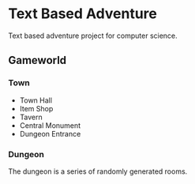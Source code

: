 # Text Based Adventure

Text based adventure project for computer science.

## Gameworld

### Town

- Town Hall
- Item Shop
- Tavern
- Central Monument
- Dungeon Entrance

### Dungeon

The dungeon is a series of randomly generated rooms.